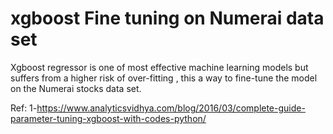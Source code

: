 # xgboost Fine tuning on Numerai data set
Xgboost regressor is one of most effective machine learning models but suffers from a higher risk of over-fitting , this a way to fine-tune the model on the Numerai stocks data set.

Ref:
1-https://www.analyticsvidhya.com/blog/2016/03/complete-guide-parameter-tuning-xgboost-with-codes-python/

